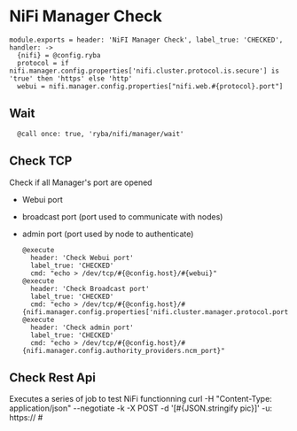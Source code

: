
# NiFi Manager Check

    module.exports = header: 'NiFI Manager Check', label_true: 'CHECKED', handler: ->
      {nifi} = @config.ryba
      protocol = if nifi.manager.config.properties['nifi.cluster.protocol.is.secure'] is 'true' then 'https' else 'http'
      webui = nifi.manager.config.properties["nifi.web.#{protocol}.port"]

## Wait

      @call once: true, 'ryba/nifi/manager/wait'

## Check TCP

Check if all Manager's port are opened
- Webui port
- broadcast port (port used to communicate with nodes)
- admin port (port used by node to authenticate)

      @execute
        header: 'Check Webui port'
        label_true: 'CHECKED'
        cmd: "echo > /dev/tcp/#{@config.host}/#{webui}"
      @execute
        header: 'Check Broadcast port'
        label_true: 'CHECKED'
        cmd: "echo > /dev/tcp/#{@config.host}/#{nifi.manager.config.properties['nifi.cluster.manager.protocol.port']}"
      @execute
        header: 'Check admin port'
        label_true: 'CHECKED'
        cmd: "echo > /dev/tcp/#{@config.host}/#{nifi.manager.config.authority_providers.ncm_port}"

## Check Rest Api
Executes a series of job to test NiFi functionning
curl -H "Content-Type: application/json" --negotiate -k  -X POST -d '[#{JSON.stringify pic}]' -u: https://
      #

